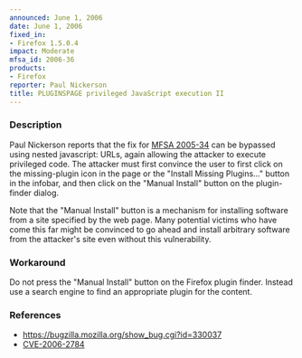```yaml
---
announced: June 1, 2006
date: June 1, 2006
fixed_in:
- Firefox 1.5.0.4
impact: Moderate
mfsa_id: 2006-36
products:
- Firefox
reporter: Paul Nickerson
title: PLUGINSPAGE privileged JavaScript execution II
---
```


<h3>Description</h3>

<p>Paul Nickerson reports that the fix for
<a href="../2005/mfsa2005-34.html">
MFSA 2005-34</a> can be bypassed using nested javascript:  URLs, again allowing
the attacker to execute privileged code. The attacker must first convince the
user to first click on the missing-plugin icon in the page or the
"Install Missing Plugins..." button in the infobar, and then click on the
"Manual Install" button on the plugin-finder dialog.</p>

<p>Note that the "Manual Install" button is a mechanism for installing
software from a site specified by the web page. Many potential victims who have
come this far might be convinced to go ahead and install arbitrary software from
the attacker's site even without this vulnerability.</p>

<h3>Workaround</h3>

<p>Do not press the "Manual Install" button on the Firefox plugin finder. Instead
use a search engine to find an appropriate plugin for the content.</p>

<h3>References</h3>

<ul>
<li><a href="https://bugzilla.mozilla.org/show_bug.cgi?id=330037">
https://bugzilla.mozilla.org/show_bug.cgi?id=330037</a></li>
<li>
<a class="ex-ref" href="http://www.cve.mitre.org/cgi-bin/cvename.cgi?name=CVE-2006-2784">CVE-2006-2784</a></li>
</ul>



